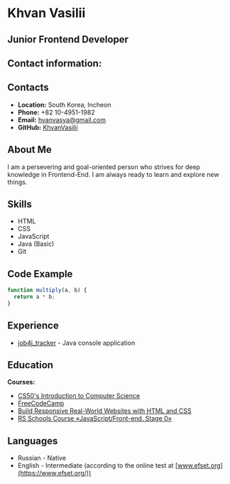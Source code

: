 # Khvan Vasilii

## Junior Frontend Developer

## Contact information:

## Contacts

- **Location:** South Korea, Incheon
- **Phone:** +82 10-4951-1982
- **Email:** hvanvasya@gmail.com
- **GitHub:** [KhvanVasilii](https://github.com/KhvanVasilii)

## About Me

I am a persevering and goal-oriented person who strives for deep knowledge in Frontend-End. I am always ready to learn and explore new things.

## Skills

- HTML
- CSS
- JavaScript
- Java (Basic)
- Git

## Code Example

```js
function multiply(a, b) {
  return a * b;
}
```

## Experience

- [job4j_tracker](https://github.com/KhvanVasilii/job4j_tracker) - Java console application

## Education

**Courses:**

- [CS50's Introduction to Computer Science](https://www.edx.org/course/introduction-computer-science-harvardx-cs50x)
- [FreeCodeCamp](https://www.freecodecamp.org)
- [Build Responsive Real-World Websites with HTML and CSS](https://www.udemy.com/course/design-and-develop-a-killer-website-with-html5-and-css3/)
- [RS Schools Course «JavaScript/Front-end. Stage 0»](https://rs.school/js-stage0/)

## Languages

- Russian - Native
- English - Intermediate (according to the online test at [www.efset.org](https://www.efset.org/))
